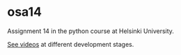 # osa14
Assignment 14 in the python course at Helsinki University.

[See videos](https://www.youtube.com/playlist?list=PLgssVMmy7hPa8vn0c6uyVBrmBP0G-OGPS) at different development stages.
